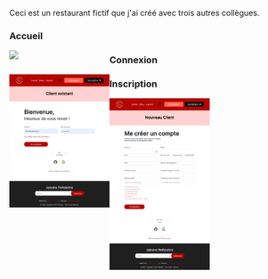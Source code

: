 Ceci est un restaurant fictif que j'ai créé avec trois autres collègues.

### Accueil

<img align="left" width="180px" src="./inc/accueil.png" />

### Connexion

<img align="left" width="180px" src="./inc/connexion.png" />

### Inscription

<img width="180px" src="./inc/inscription.png" />

<!-- DO NOT USE FOR COMMERCIAL PURPOSES.
© 2022 GRILL-O-PRESTO DEVELOPERS -->
